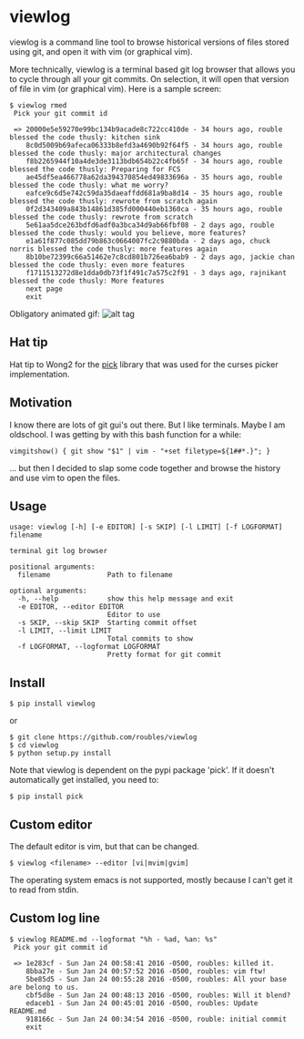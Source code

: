 # viewlog

viewlog is a command line tool to browse  historical versions of files stored using git, and open it with vim (or graphical vim). 

More technically, viewlog is a terminal based git log browser that allows you to cycle through all your git commits. On selection, it will open that version of file in vim (or graphical vim). Here is a sample screen:
```
$ viewlog rmed
 Pick your git commit id

 => 20000e5e59270e99bc134b9acade8c722cc410de - 34 hours ago, rouble blessed the code thusly: kitchen sink
    8c0d5009b69afeca06333b8efd3a4690b92f64f5 - 34 hours ago, rouble blessed the code thusly: major architectural changes
    f8b2265944f10a4de3de3113bdb654b22c4fb65f - 34 hours ago, rouble blessed the code thusly: Preparing for FCS
    ae45df5ea466778a62da394370854ed49833696a - 35 hours ago, rouble blessed the code thusly: what me worry?
    eafce9c6d5e742c59da35daeaffdd681a9ba8d14 - 35 hours ago, rouble blessed the code thusly: rewrote from scratch again
    0f2d343409a843b14861d385fd000440eb1360ca - 35 hours ago, rouble blessed the code thusly: rewrote from scratch 
    5e61aa5dce263bdfd6adf0a3bca34d9ab66fbf08 - 2 days ago, rouble blessed the code thusly: would you believe, more features?
    e1a61f877c085dd79b863c0664007fc2c9880bda - 2 days ago, chuck norris blessed the code thusly: more features again
    8b10be72399c66a51462e7c8cd801b726ea6bab9 - 2 days ago, jackie chan blessed the code thusly: even more features
    f1711513272d8e1dda0db73f1f491c7a575c2f91 - 3 days ago, rajnikant blessed the code thusly: More features
    next page
    exit
```

Obligatory animated gif:
![alt tag](https://raw.github.com/roubles/viewlog/master/doc/viewlog.gif)

## Hat tip
Hat tip to Wong2 for the [pick](https://github.com/wong2/pick) library that was used for the curses picker implementation.

## Motivation
I know there are lots of git gui's out there. But I like terminals. Maybe I am oldschool. I was getting by with this bash function for a while:
```
vimgitshow() { git show "$1" | vim - "+set filetype=${1##*.}"; }
```
... but then I decided to slap some code together and browse the history and use vim to open the files.

## Usage
```
usage: viewlog [-h] [-e EDITOR] [-s SKIP] [-l LIMIT] [-f LOGFORMAT] filename

terminal git log browser

positional arguments:
  filename              Path to filename

optional arguments:
  -h, --help            show this help message and exit
  -e EDITOR, --editor EDITOR
                        Editor to use
  -s SKIP, --skip SKIP  Starting commit offset
  -l LIMIT, --limit LIMIT
                        Total commits to show
  -f LOGFORMAT, --logformat LOGFORMAT
                        Pretty format for git commit
```

## Install
```
$ pip install viewlog
```
or
```
$ git clone https://github.com/roubles/viewlog
$ cd viewlog
$ python setup.py install
```
Note that viewlog is dependent on the pypi package 'pick'. If it doesn't automatically get installed, you need to:
```
$ pip install pick
```

## Custom editor
The default editor is vim, but that can be changed.
```
$ viewlog <filename> --editor [vi|mvim|gvim]
```
The operating system emacs is not supported, mostly because I can't get it to read from stdin.

## Custom log line
```
$ viewlog README.md --logformat "%h - %ad, %an: %s"
 Pick your git commit id

 => 1e283cf - Sun Jan 24 00:58:41 2016 -0500, roubles: killed it.
    8bba27e - Sun Jan 24 00:57:52 2016 -0500, roubles: vim ftw!
    5be85d5 - Sun Jan 24 00:55:28 2016 -0500, roubles: All your base are belong to us.
    cbf5d8e - Sun Jan 24 00:48:13 2016 -0500, roubles: Will it blend?
    edaceb1 - Sun Jan 24 00:45:01 2016 -0500, roubles: Update README.md
    918166c - Sun Jan 24 00:34:54 2016 -0500, rouble: initial commit
    exit
```
